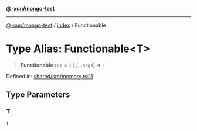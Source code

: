 [**@-xun/mongo-test**](../../README.md)

***

[@-xun/mongo-test](../../README.md) / [index](../README.md) / Functionable

# Type Alias: Functionable\<T\>

> **Functionable**\<`T`\> = `T` \| (...`args`) => `T`

Defined in: [shared/src/memory.ts:11](https://github.com/Xunnamius/mongo-utils/blob/559b246432df18da9c3d5d9344e5d27c47d14486/packages/shared/src/memory.ts#L11)

## Type Parameters

### T

`T`

